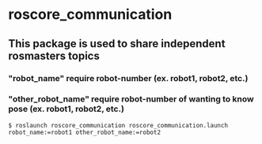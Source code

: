 # roscore_communication

## This package is used to share independent rosmasters topics

### "robot_name" require robot-number (ex. robot1, robot2, etc.)
### "other_robot_name" require robot-number of wanting to know pose (ex. robot1, robot2, etc.)

```
$ roslaunch roscore_communication roscore_communication.launch robot_name:=robot1 other_robot_name:=robot2
```
